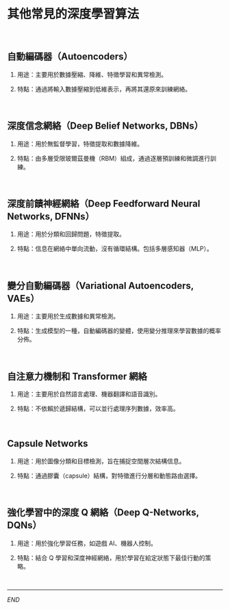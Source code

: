 # 其他常見的深度學習算法

<br>

## 自動編碼器（Autoencoders）

1. 用途：主要用於數據壓縮、降維、特徵學習和異常檢測。

2. 特點：通過將輸入數據壓縮到低維表示，再將其還原來訓練網絡。

<br>

## 深度信念網絡（Deep Belief Networks, DBNs）

1. 用途：用於無監督學習，特徵提取和數據降維。

2. 特點：由多層受限玻爾茲曼機（RBM）組成，通過逐層預訓練和微調進行訓練。

<br>

## 深度前饋神經網絡（Deep Feedforward Neural Networks, DFNNs）

1. 用途：用於分類和回歸問題，特徵提取。

2. 特點：信息在網絡中單向流動，沒有循環結構。包括多層感知器（MLP）。

<br>

## 變分自動編碼器（Variational Autoencoders, VAEs）

1. 用途：主要用於生成數據和異常檢測。

2. 特點：生成模型的一種，自動編碼器的變體，使用變分推理來學習數據的概率分佈。

<br>

## 自注意力機制和 Transformer 網絡

1. 用途：主要用於自然語言處理、機器翻譯和語音識別。

2. 特點：不依賴於遞歸結構，可以並行處理序列數據，效率高。

<br>

##  Capsule Networks

1. 用途：用於圖像分類和目標檢測，旨在捕捉空間層次結構信息。

2. 特點：通過膠囊（capsule）結構，對特徵進行分層和動態路由選擇。

<br>

##  強化學習中的深度 Q 網絡（Deep Q-Networks, DQNs）

1. 用途：用於強化學習任務，如遊戲 AI、機器人控制。

2. 特點：結合 Q 學習和深度神經網絡，用於學習在給定狀態下最佳行動的策略。

<br>

___

_END_